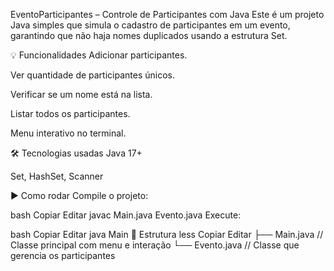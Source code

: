 EventoParticipantes – Controle de Participantes com Java
Este é um projeto Java simples que simula o cadastro de participantes em um evento, garantindo que não haja nomes duplicados usando a estrutura Set.

💡 Funcionalidades
Adicionar participantes.

Ver quantidade de participantes únicos.

Verificar se um nome está na lista.

Listar todos os participantes.

Menu interativo no terminal.

🛠️ Tecnologias usadas
Java 17+

Set, HashSet, Scanner

▶️ Como rodar
Compile o projeto:

bash
Copiar
Editar
javac Main.java Evento.java
Execute:

bash
Copiar
Editar
java Main
📂 Estrutura
less
Copiar
Editar
├── Main.java      // Classe principal com menu e interação
└── Evento.java    // Classe que gerencia os participantes
